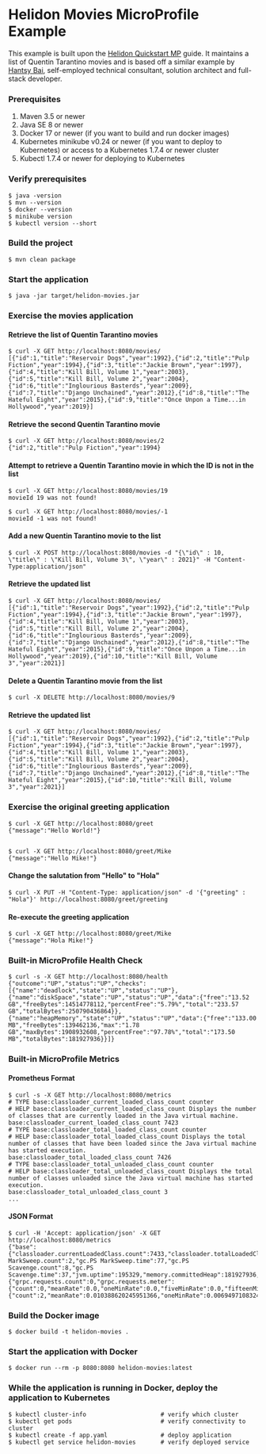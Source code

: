 # Helidon Movies MicroProfile Example

This example is built upon the [Helidon Quickstart MP](https://helidon.io/docs/latest/#/guides/03_quickstart-mp) guide.
It maintains a list of Quentin Tarantino movies and is based off a similar example by [Hantsy Bai](https://cn.linkedin.com/in/hantsy), self-employed technical consultant, solution architect and full-stack developer.  

### Prerequisites

1. Maven 3.5 or newer
2. Java SE 8 or newer
3. Docker 17 or newer (if you want to build and run docker images)
4. Kubernetes minikube v0.24 or newer (if you want to deploy to Kubernetes)
   or access to a Kubernetes 1.7.4 or newer cluster
5. Kubectl 1.7.4 or newer for deploying to Kubernetes

### Verify prerequisites

```
$ java -version
$ mvn --version
$ docker --version
$ minikube version
$ kubectl version --short
```

### Build the project

```
$ mvn clean package
```

### Start the application

```
$ java -jar target/helidon-movies.jar
```

### Exercise the movies application

#### Retrieve the list of Quentin Tarantino movies

```
$ curl -X GET http://localhost:8080/movies/
[{"id":1,"title":"Reservoir Dogs","year":1992},{"id":2,"title":"Pulp Fiction","year":1994},{"id":3,"title":"Jackie Brown","year":1997},{"id":4,"title":"Kill Bill, Volume 1","year":2003},{"id":5,"title":"Kill Bill, Volume 2","year":2004},{"id":6,"title":"Inglourious Basterds","year":2009},{"id":7,"title":"Django Unchained","year":2012},{"id":8,"title":"The Hateful Eight","year":2015},{"id":9,"title":"Once Unpon a Time...in Hollywood","year":2019}]
```

#### Retrieve the second Quentin Tarantino movie

```
$ curl -X GET http://localhost:8080/movies/2
{"id":2,"title":"Pulp Fiction","year":1994}
```

#### Attempt to retrieve a Quentin Tarantino movie in which the ID is not in the list

```
$ curl -X GET http://localhost:8080/movies/19
movieId 19 was not found!

$ curl -X GET http://localhost:8080/movies/-1
movieId -1 was not found!
```

#### Add a new Quentin Tarantino movie to the list

```
$ curl -X POST http://localhost:8080/movies -d "{\"id\" : 10, \"title\" : \"Kill Bill, Volume 3\", \"year\" : 2021}" -H "Content-Type:application/json"
```

#### Retrieve the updated list

```
$ curl -X GET http://localhost:8080/movies/
[{"id":1,"title":"Reservoir Dogs","year":1992},{"id":2,"title":"Pulp Fiction","year":1994},{"id":3,"title":"Jackie Brown","year":1997},{"id":4,"title":"Kill Bill, Volume 1","year":2003},{"id":5,"title":"Kill Bill, Volume 2","year":2004},{"id":6,"title":"Inglourious Basterds","year":2009},{"id":7,"title":"Django Unchained","year":2012},{"id":8,"title":"The Hateful Eight","year":2015},{"id":9,"title":"Once Unpon a Time...in Hollywood","year":2019},{"id":10,"title":"Kill Bill, Volume 3","year":2021}]
```

#### Delete a Quentin Tarantino movie from the list
```
$ curl -X DELETE http://localhost:8080/movies/9
```

#### Retrieve the updated list

```
$ curl -X GET http://localhost:8080/movies/
[{"id":1,"title":"Reservoir Dogs","year":1992},{"id":2,"title":"Pulp Fiction","year":1994},{"id":3,"title":"Jackie Brown","year":1997},{"id":4,"title":"Kill Bill, Volume 1","year":2003},{"id":5,"title":"Kill Bill, Volume 2","year":2004},{"id":6,"title":"Inglourious Basterds","year":2009},{"id":7,"title":"Django Unchained","year":2012},{"id":8,"title":"The Hateful Eight","year":2015},{"id":10,"title":"Kill Bill, Volume 3","year":2021}]
```

### Exercise the original greeting application 

```
$ curl -X GET http://localhost:8080/greet
{"message":"Hello World!"}


$ curl -X GET http://localhost:8080/greet/Mike
{"message":"Hello Mike!"}
```

#### Change the salutation from "Hello" to "Hola"

```
$ curl -X PUT -H "Content-Type: application/json" -d '{"greeting" : "Hola"}' http://localhost:8080/greet/greeting
```

#### Re-execute the greeting application

```
$ curl -X GET http://localhost:8080/greet/Mike
{"message":"Hola Mike!"}
```

### Built-in MicroProfile Health Check

```
$ curl -s -X GET http://localhost:8080/health
{"outcome":"UP","status":"UP","checks":[{"name":"deadlock","state":"UP","status":"UP"},{"name":"diskSpace","state":"UP","status":"UP","data":{"free":"13.52 GB","freeBytes":14514778112,"percentFree":"5.79%","total":"233.57 GB","totalBytes":250790436864}},{"name":"heapMemory","state":"UP","status":"UP","data":{"free":"133.00 MB","freeBytes":139462136,"max":"1.78 GB","maxBytes":1908932608,"percentFree":"97.78%","total":"173.50 MB","totalBytes":181927936}}]}
```

### Built-in MicroProfile Metrics
#### Prometheus Format

```
$ curl -s -X GET http://localhost:8080/metrics
# TYPE base:classloader_current_loaded_class_count counter
# HELP base:classloader_current_loaded_class_count Displays the number of classes that are currently loaded in the Java virtual machine.
base:classloader_current_loaded_class_count 7423
# TYPE base:classloader_total_loaded_class_count counter
# HELP base:classloader_total_loaded_class_count Displays the total number of classes that have been loaded since the Java virtual machine has started execution.
base:classloader_total_loaded_class_count 7426
# TYPE base:classloader_total_unloaded_class_count counter
# HELP base:classloader_total_unloaded_class_count Displays the total number of classes unloaded since the Java virtual machine has started execution.
base:classloader_total_unloaded_class_count 3
...
```

#### JSON Format

```
$ curl -H 'Accept: application/json' -X GET http://localhost:8080/metrics
{"base":{"classloader.currentLoadedClass.count":7433,"classloader.totalLoadedClass.count":7436,"classloader.totalUnloadedClass.count":3,"cpu.availableProcessors":8,"cpu.systemLoadAverage":2.31787109375,"gc.PS MarkSweep.count":2,"gc.PS MarkSweep.time":77,"gc.PS Scavenge.count":8,"gc.PS Scavenge.time":37,"jvm.uptime":195329,"memory.committedHeap":181927936,"memory.maxHeap":1908932608,"memory.usedHeap":49878144,"thread.count":75,"thread.daemon.count":70,"thread.max.count":82},"vendor":{"grpc.requests.count":0,"grpc.requests.meter":{"count":0,"meanRate":0.0,"oneMinRate":0.0,"fiveMinRate":0.0,"fifteenMinRate":0.0},"requests.count":2,"requests.meter":{"count":2,"meanRate":0.010388620245951366,"oneMinRate":0.0069497108324461715,"fiveMinRate":0.0027982224558022787,"fifteenMinRate":0.001048151847790129}}}
```


### Build the Docker image

```
$ docker build -t helidon-movies .
```

### Start the application with Docker

```
$ docker run --rm -p 8080:8080 helidon-movies:latest
```

### While the application is running in Docker, deploy the application to Kubernetes

```
$ kubectl cluster-info                     # verify which cluster
$ kubectl get pods                         # verify connectivity to cluster
$ kubectl create -f app.yaml               # deploy application
$ kubectl get service helidon-movies       # verify deployed service
```
